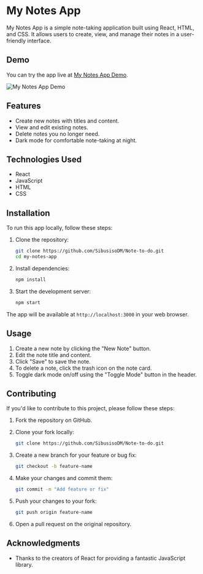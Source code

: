 
# My Notes App

My Notes App is a simple note-taking application built using React, HTML, and CSS. It allows users to create, view, and manage their notes in a user-friendly interface.

## Demo

You can try the app live at [My Notes App Demo](https://example.com/my-notes-app-demo).

![My Notes App Demo](/screenshots/demo.png)

## Features

- Create new notes with titles and content.
- View and edit existing notes.
- Delete notes you no longer need.
- Dark mode for comfortable note-taking at night.

## Technologies Used

- React
- JavaScript
- HTML
- CSS

## Installation

To run this app locally, follow these steps:

1. Clone the repository:

   ```bash
   git clone https://github.com/SibusisoDM/Note-to-do.git
   cd my-notes-app
   ```

2. Install dependencies:

   ```bash
   npm install
   ```

3. Start the development server:

   ```bash
   npm start
   ```

The app will be available at `http://localhost:3000` in your web browser.

## Usage

1. Create a new note by clicking the "New Note" button.
2. Edit the note title and content.
3. Click "Save" to save the note.
4. To delete a note, click the trash icon on the note card.
5. Toggle dark mode on/off using the "Toggle Mode" button in the header.

## Contributing
If you'd like to contribute to this project, please follow these steps:

1. Fork the repository on GitHub.
2. Clone your fork locally:

   ```bash
   git clone https://github.com/SibusisoDM/Note-to-do.git
   ```

3. Create a new branch for your feature or bug fix:

   ```bash
   git checkout -b feature-name
   ```

4. Make your changes and commit them:

   ```bash
   git commit -m "Add feature or fix"
   ```

5. Push your changes to your fork:

   ```bash
   git push origin feature-name
   ```

6. Open a pull request on the original repository.


## Acknowledgments

- Thanks to the creators of React for providing a fantastic JavaScript library.